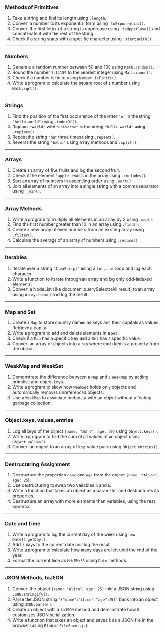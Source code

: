 ### **Methods of Primitives**  
1. Take a string and find its length using `.length`.  
2. Convert a number to its exponential form using `.toExponential()`.  
3. Convert the first letter of a string to uppercase using `.toUpperCase()` and concatenate it with the rest of the string.  
4. Check if a string starts with a specific character using `.startsWith()`.  

---

### **Numbers**  
1. Generate a random number between 50 and 100 using `Math.random()`.  
2. Round the number `3.14159` to the nearest integer using `Math.round()`.  
3. Check if a number is finite using `Number.isFinite()`.  
4. Write a program to calculate the square root of a number using `Math.sqrt()`.  

---

### **Strings**  
1. Find the position of the first occurrence of the letter `'o'` in the string `"hello world"` using `.indexOf()`.  
2. Replace `"world"` with `"universe"` in the string `"hello world"` using `.replace()`.  
3. Repeat the string `"ha"` three times using `.repeat()`.  
4. Reverse the string `"hello"` using array methods and `.split()`.  

---

### **Arrays**  
1. Create an array of five fruits and log the second fruit.  
2. Check if the element `'apple'` exists in the array using `.includes()`.  
3. Sort an array of numbers in ascending order using `.sort()`.  
4. Join all elements of an array into a single string with a comma separator using `.join()`.  

---

### **Array Methods**  
1. Write a program to multiply all elements in an array by 2 using `.map()`.  
2. Find the first number greater than 10 in an array using `.find()`.  
3. Create a new array of even numbers from an existing array using `.filter()`.  
4. Calculate the average of an array of numbers using `.reduce()`.  

---

### **Iterables**  
1. Iterate over a string `"JavaScript"` using a `for...of` loop and log each character.  
2. Write a function to iterate through an array and log only odd-indexed elements.  
3. Convert a NodeList (like document.querySelectorAll result) to an array using `Array.from()` and log the result.  

---

### **Map and Set**  
1. Create a `Map` to store country names as keys and their capitals as values. Retrieve a capital.  
2. Write a program to add and delete elements in a `Set`.  
3. Check if a `Map` has a specific key and a `Set` has a specific value.  
4. Convert an array of objects into a `Map` where each key is a property from the object.  

---

### **WeakMap and WeakSet**  
1. Demonstrate the difference between a `Map` and a `WeakMap` by adding primitive and object keys.  
2. Write a program to show how `WeakSet` holds only objects and automatically removes unreferenced objects.  
3. Use a `WeakMap` to associate metadata with an object without affecting garbage collection.  

---

### **Object.keys, values, entries**  
1. Log all keys of the object `{name: "John", age: 30}` using `Object.keys()`.  
2. Write a program to find the sum of all values of an object using `Object.values()`.  
3. Convert an object to an array of key-value pairs using `Object.entries()`.  

---

### **Destructuring Assignment**  
1. Destructure the properties `name` and `age` from the object `{name: "Alice", age: 25}`.  
2. Use destructuring to swap two variables `a` and `b`.  
3. Write a function that takes an object as a parameter and destructures its properties.  
4. Destructure an array with more elements than variables, using the rest operator.  

---

### **Date and Time**  
1. Write a program to log the current day of the week using `new Date().getDay()`.  
2. Add 7 days to the current date and log the result.  
3. Write a program to calculate how many days are left until the end of the year.  
4. Format the current time as `HH:MM:SS` using `Date` methods.  

---

### **JSON Methods, toJSON**  
1. Convert the object `{name: "Alice", age: 25}` into a JSON string using `JSON.stringify()`.  
2. Parse the JSON string `'{"name":"Alice","age":25}'` back into an object using `JSON.parse()`.  
3. Create an object with a `toJSON` method and demonstrate how it customizes JSON serialization.  
4. Write a function that takes an object and saves it as a JSON file in the browser (using `Blob` or `FileSaver.js`).  

